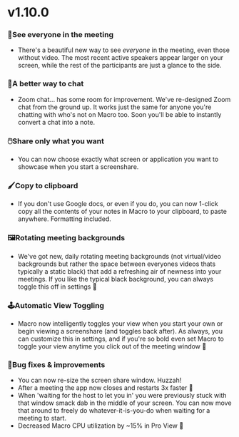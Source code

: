 # v1.10.0

### 🔭See everyone in the meeting
- There's a beautiful new way to see *everyone* in the meeting, even those without video. The most recent active speakers appear larger on your screen, while the rest of the participants are just a glance to the side.

### 💬A better way to chat
- Zoom chat... has some room for improvement. We've re-designed Zoom chat from the ground up. It works just the same for anyone you're chatting with who's not on Macro too. Soon you'll be able to instantly convert a chat into a note.

### 🖱️Share only what you want
- You can now choose exactly what screen or application you want to showcase when you start a screenshare.

### 🖌️Copy to clipboard
- If you don't use Google docs, or even if you do, you can now 1-click copy all the contents of your notes in Macro to your clipboard, to paste anywhere. Formatting included.

### 🖼️Rotating meeting backgrounds
- We've got new, daily rotating meeting backgrounds (not virtual/video backgrounds but rather the space between everyones videos thats typically a static black) that add a refreshing air of newness into your meetings. If you like the typical black background, you can always toggle this off in settings 🖤

### 🕹️Automatic View Toggling
- Macro now intelligently toggles your view when you start your own or begin viewing a screenshare (and toggles back after). As always, you can customize this in settings, and if you're so bold even set Macro to toggle your view anytime you click out of the meeting window 👀

### 🦋Bug fixes & improvements
- You can now re-size the screen share window. Huzzah!
- After a meeting the app now closes and restarts 3x faster 🐎
- When 'waiting for the host to let you in' you were previously stuck with that window smack dab in the middle of your screen. You can now move that around to freely do whatever-it-is-you-do when waiting for a meeting to start.
- Decreased Macro CPU utilization by ~15% in Pro View 🤖
